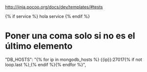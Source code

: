 http://jinja.pocoo.org/docs/dev/templates/#tests

{% if service %}
hola service
{% endif %}

# Poner una coma solo si no es el último elemento
"DB_HOSTS": "{% for ip in mongodb_hosts %} {{ip}}:27017{% if not loop.last %},{% endif %}{% endfor %}",

